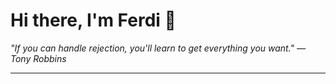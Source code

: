 <h1>Hi there, I'm Ferdi 👋</h1>

<p><em>
  "If you can handle rejection, you'll learn to get everything you want." — Tony Robbins
</em></p>

---
